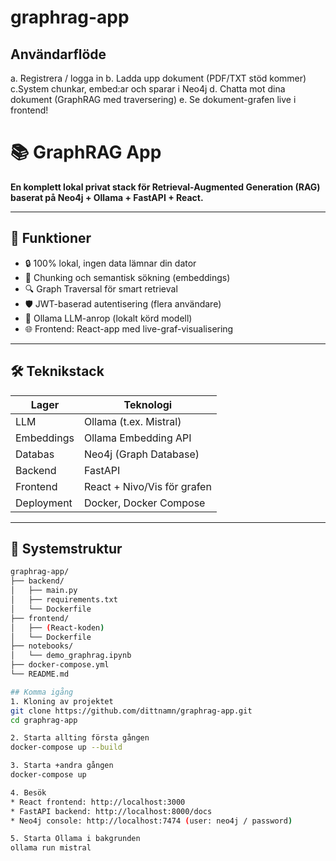 # graphrag-app

## Användarflöde
a. Registrera / logga in
b. Ladda upp dokument (PDF/TXT stöd kommer)
c.System chunkar, embed:ar och sparar i Neo4j
d. Chatta mot dina dokument (GraphRAG med traversering)
e. Se dokument-grafen live i frontend!

# 📚 GraphRAG App

**En komplett lokal privat stack för Retrieval-Augmented Generation (RAG) baserat på Neo4j + Ollama + FastAPI + React.**

---

## 🚀 Funktioner

- 🔒 100% lokal, ingen data lämnar din dator
- 🧠 Chunking och semantisk sökning (embeddings)
- 🔍 Graph Traversal för smart retrieval
- 🛡️ JWT-baserad autentisering (flera användare)
- 🧩 Ollama LLM-anrop (lokalt körd modell)
- 🌐 Frontend: React-app med live-graf-visualisering

---

## 🛠️ Teknikstack

| Lager        | Teknologi                  |
|--------------|-----------------------------|
| LLM          | Ollama (t.ex. Mistral)       |
| Embeddings   | Ollama Embedding API         |
| Databas      | Neo4j (Graph Database)       |
| Backend      | FastAPI                      |
| Frontend     | React + Nivo/Vis för grafen  |
| Deployment   | Docker, Docker Compose       |

---

## 🧩 Systemstruktur

```bash
graphrag-app/
├── backend/
│   ├── main.py
│   ├── requirements.txt
│   └── Dockerfile
├── frontend/
│   ├── (React-koden)
│   └── Dockerfile
├── notebooks/
│   └── demo_graphrag.ipynb
├── docker-compose.yml
└── README.md

## Komma igång
1. Kloning av projektet
git clone https://github.com/dittnamn/graphrag-app.git
cd graphrag-app

2. Starta allting första gången
docker-compose up --build

3. Starta +andra gången
docker-compose up

4. Besök
* React frontend: http://localhost:3000
* FastAPI backend: http://localhost:8000/docs
* Neo4j console: http://localhost:7474 (user: neo4j / password)

5. Starta Ollama i bakgrunden
ollama run mistral

